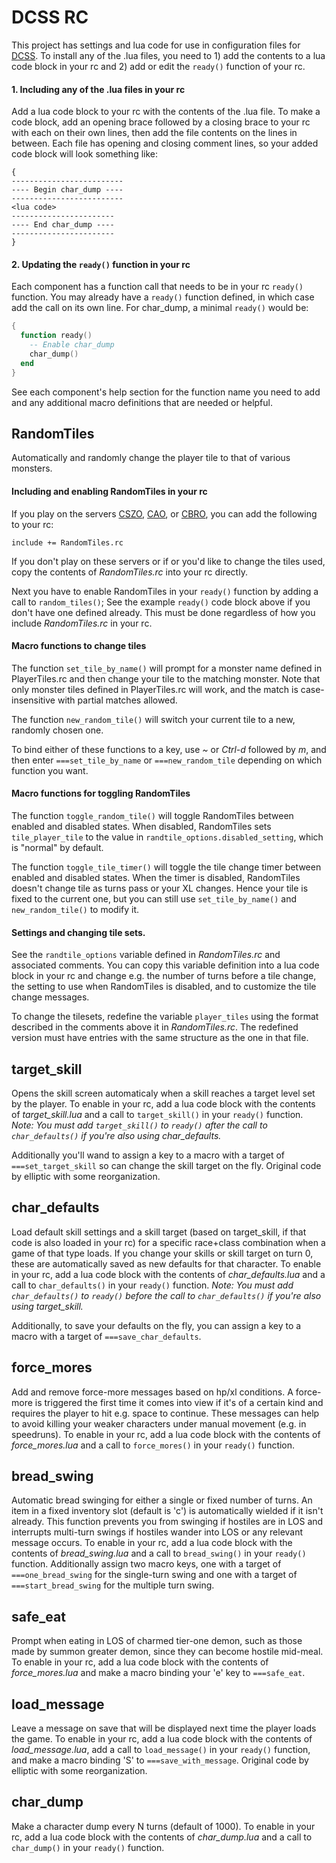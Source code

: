 DCSS RC
=======
This project has settings and lua code for use in configuration files for
[DCSS](http://crawl.develz.org/wordpress/). To install any of the .lua files,
you need to 1) add the contents to a lua code block in your rc and 2) add or
edit the `ready()` function of your rc.

#### 1. Including any of the .lua files in your rc

Add a lua code block to your rc with the contents of the .lua file. To make a
code block, add an opening brace followed by a closing brace to your rc with
each on their own lines, then add the file contents on the lines in
between. Each file has opening and closing comment lines, so your added code
block will look something like:

```
{
-------------------------
---- Begin char_dump ----
-------------------------
<lua code>
-----------------------
---- End char_dump ----
-----------------------
}
```

#### 2. Updating the `ready()` function in your rc

Each component has a function call that needs to be in your rc `ready()`
function. You may already have a `ready()` function defined, in which case add
the call on its own line. For char_dump, a minimal `ready()` would be:
```lua
{
  function ready()
    -- Enable char_dump
    char_dump()
  end
}
```

See each component's help section for the function name you need to add and any
additional macro definitions that are needed or helpful.

## RandomTiles
Automatically and randomly change the player tile to that of various monsters.

#### Including and enabling RandomTiles in your rc

If you play on the servers [CSZO](http://crawl.s-z.org/),
[CAO](http://crawl.akrasiac.org:8080/), or
[CBRO](http://crawl.berotato.org:8080/), you can add the following to your rc:

```
include += RandomTiles.rc
```

If you don't play on these servers or if or you'd like to change the tiles
used, copy the contents of *RandomTiles.rc* into your rc directly.

Next you have to enable RandomTiles in your `ready()` function by adding a call
to `random_tiles()`; See the example `ready()` code block above if you don't
have one defined already. This must be done regardless of how you include
*RandomTiles.rc* in your rc.

#### Macro functions to change tiles

The function `set_tile_by_name()` will prompt for a monster name defined in
PlayerTiles.rc and then change your tile to the matching monster. Note that
only monster tiles defined in PlayerTiles.rc will work, and the match is
case-insensitive with partial matches allowed.

The function `new_random_tile()` will switch your current tile to a new,
randomly chosen one.

To bind either of these functions to a key, use *~* or *Ctrl-d* followed by
*m*, and then enter `===set_tile_by_name` or `===new_random_tile` depending on
which function you want.

#### Macro functions for toggling RandomTiles

The function `toggle_random_tile()` will toggle RandomTiles between enabled
and disabled states. When disabled, RandomTiles sets `tile_player_tile` to the
value in `randtile_options.disabled_setting`, which is "normal" by default.

The function `toggle_tile_timer()` will toggle the tile change timer between
enabled and disabled states. When the timer is disabled, RandomTiles doesn't
change tile as turns pass or your XL changes. Hence your tile is fixed to the
current one, but you can still use `set_tile_by_name()` and `new_random_tile()`
to modify it.

#### Settings and changing tile sets.

See the `randtile_options` variable defined in *RandomTiles.rc* and associated
comments. You can copy this variable definition into a lua code block in your
rc and change e.g. the number of turns before a tile change, the setting to use
when RandomTiles is disabled, and to customize the tile change messages.

To change the tilesets, redefine the variable `player_tiles` using the format
described in the comments above it in *RandomTiles.rc*. The redefined version
must have entries with the same structure as the one in that file.

## target_skill
Opens the skill screen automaticaly when a skill reaches a target level set by
the player. To enable in your rc, add a lua code block with the contents of
*target_skill.lua* and a call to `target_skill()` in your `ready()`
function. _Note: You must add `target_skill()` to `ready()` after the call to
`char_defaults()` if you're also using char_defaults._

Additionally you'll wand to assign a key to a macro with a target of
`===set_target_skill` so can change the skill target on the fly. Original code
by elliptic with some reorganization.

## char_defaults

Load default skill settings and a skill target (based on target_skill, if that
code is also loaded in your rc) for a specific race+class combination when a
game of that type loads. If you change your skills or skill target on turn 0,
these are automatically saved as new defaults for that character. To enable in
your rc, add a lua code block with the contents of *char_defaults.lua* and a
call to `char_defaults()` in your `ready()` function. _Note: You must add
`char_defaults()` to `ready()` before the call to `char_defaults()` if you're
also using target_skill._

Additionally, to save your defaults on the fly, you can assign a key to a macro
with a target of `===save_char_defaults`.

## force_mores
Add and remove force-more messages based on hp/xl conditions. A force-more is
triggered the first time it comes into view if it's of a certain kind and
requires the player to hit e.g. space to continue. These messages can help to
avoid killing your weaker characters under manual movement (e.g. in
speedruns). To enable in your rc, add a lua code block with the contents of
*force_mores.lua* and a call to `force_mores()` in your `ready()` function.

## bread_swing
Automatic bread swinging for either a single or fixed number of turns. An item
in a fixed inventory slot (default is 'c') is automatically wielded if it isn't
already. This function prevents you from swinging if hostiles are in LOS and
interrupts multi-turn swings if hostiles wander into LOS or any relevant
message occurs.  To enable in your rc, add a lua code block with the contents
of *bread_swing.lua* and a call to `bread_swing()` in your `ready()`
function. Additionally assign two macro keys, one with a target of
`===one_bread_swing` for the single-turn swing and one with a target of
`===start_bread_swing` for the multiple turn swing.

## safe_eat
Prompt when eating in LOS of charmed tier-one demon, such as those made by
summon greater demon, since they can become hostile mid-meal.  To enable in
your rc, add a lua code block with the contents of *force_mores.lua* and make a
macro binding your 'e' key to `===safe_eat`.

## load_message
Leave a message on save that will be displayed next time the player loads the
game. To enable in your rc, add a lua code block with the contents of
*load_message.lua*, add a call to `load_message()` in your `ready()` function,
and make a macro binding 'S' to `===save_with_message`. Original code by
elliptic with some reorganization.

## char_dump
Make a character dump every N turns (default of 1000). To enable in your rc,
add a lua code block with the contents of *char_dump.lua* and a call to
`char_dump()` in your `ready()` function.
